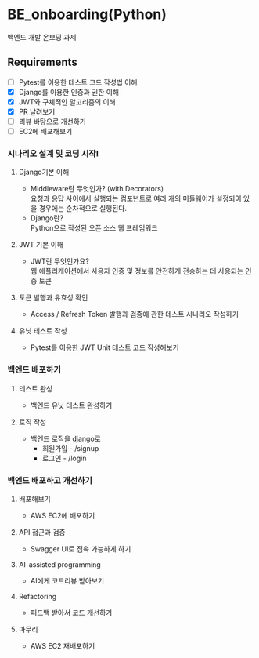 # BE_onboarding(Python)
백엔드 개발 온보딩 과제

## Requirements
- [ ] Pytest를 이용한 테스트 코드 작성법 이해
- [x] Django를 이용한 인증과 권한 이해
- [x] JWT와 구체적인 알고리즘의 이해
- [x] PR 날려보기
- [ ] 리뷰 바탕으로 개선하기
- [ ] EC2에 배포해보기

### 시나리오 설계 및 코딩 시작!
1. Django기본 이해
   - Middleware란 무엇인가? (with Decorators)  
   요청과 응답 사이에서 실행되는 컴포넌트로 여러 개의 미들웨어가 설정되어 있을 경우에는 순차적으로 실행된다.
   - Django란?  
   Python으로 작성된 오픈 소스 웹 프레임워크

2. JWT 기본 이해
   - JWT란 무엇인가요?  
   웹 애플리케이션에서 사용자 인증 및 정보를 안전하게 전송하는 데 사용되는 인증 토큰

3. 토큰 발행과 유효성 확인
   - Access / Refresh Token 발행과 검증에 관한 테스트 시나리오 작성하기

4. 유닛 테스트 작성
   - Pytest를 이용한 JWT Unit 테스트 코드 작성해보기

### 백엔드 배포하기
1. 테스트 완성
   - 백엔드 유닛 테스트 완성하기

2. 로직 작성
   - 백엔드 로직을 django로
      - 회원가입 - /signup
      - 로그인 - /login

### 백엔드 배포하고 개선하기
1. 배포해보기
   - AWS EC2에 배포하기

2. API 접근과 검증
   - Swagger UI로 접속 가능하게 하기

3. AI-assisted programming
   - AI에게 코드리뷰 받아보기

4. Refactoring
   - 피드백 받아서 코드 개선하기

5. 마무리
   - AWS EC2 재배포하기
